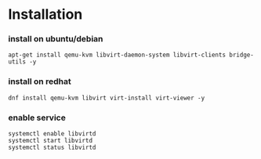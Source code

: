 # Installation


### install on ubuntu/debian
```
apt-get install qemu-kvm libvirt-daemon-system libvirt-clients bridge-utils -y
```
### install on redhat
```
dnf install qemu-kvm libvirt virt-install virt-viewer -y
```


### enable service

```
systemctl enable libvirtd
systemctl start libvirtd
systemctl status libvirtd
```